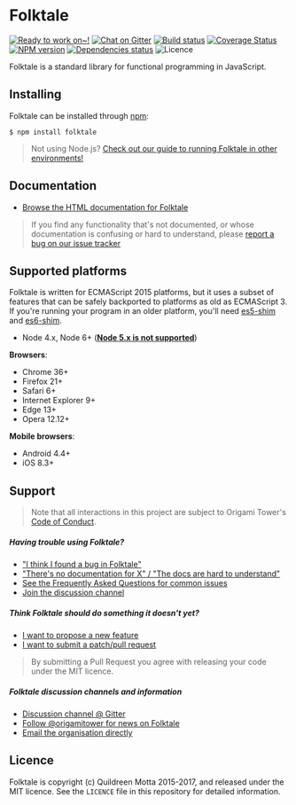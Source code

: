 Folktale
=======

[![Ready to work on~!](https://img.shields.io/waffle/label/origamitower/folktale/ready.svg?style=flat-square)](http://waffle.io/origamitower/folktale)
[![Chat on Gitter](https://img.shields.io/gitter/room/folktale/discussion.svg?style=flat-square)](https://gitter.im/folktale/discussion)
[![Build status](https://img.shields.io/travis/origamitower/folktale/master.svg?style=flat-square)](https://travis-ci.org/origamitower/folktale)
[![Coverage Status](https://coveralls.io/repos/github/origamitower/folktale/badge.svg?branch=patch%2Fcoverage)](https://coveralls.io/github/origamitower/folktale?branch=patch%2Fcoverage)
[![NPM version](https://img.shields.io/npm/v/folktale.svg?style=flat-square)](https://npmjs.org/package/folktale)
[![Dependencies status](https://img.shields.io/david/origamitower/folktale.svg?style=flat-square)](https://david-dm.org/origamitower/folktale)
![Licence](https://img.shields.io/npm/l/folktale.svg?style=flat-square&label=licence)


Folktale is a standard library for functional programming in JavaScript.


## Installing

Folktale can be installed through [npm][]:

    $ npm install folktale

> Not using Node.js? [Check out our guide to running Folktale in other environments!][install]


## Documentation

  - [Browse the HTML documentation for Folktale](http://origamitower.github.io/folktale)

> If you find any functionality that's not documented, or whose documentation
> is confusing or hard to understand, please [report a bug on our issue tracker][bug]


## Supported platforms

Folktale is written for ECMAScript 2015 platforms, but it uses a subset of features that can
be safely backported to platforms as old as ECMAScript 3. If you're running your program in
an older platform, you'll need [es5-shim][] and [es6-shim][].

[es5-shim]: https://github.com/es-shims/es5-shim
[es6-shim]: https://github.com/es-shims/es6-shim

  - Node 4.x, Node 6+ ([**Node 5.x is not supported**](https://github.com/origamitower/folktale/issues/47))


**Browsers**:
  - Chrome 36+
  - Firefox 21+
  - Safari 6+
  - Internet Explorer 9+
  - Edge 13+
  - Opera 12.12+

**Mobile browsers**:
  - Android 4.4+
  - iOS 8.3+


## Support

> Note that all interactions in this project are subject to Origami Tower's
> [Code of Conduct](http://origamitower.github.io/folktale/coc/).

##### Having trouble using Folktale?

  - ["I think I found a bug in Folktale"][bug]
  - ["There's no documentation for X" / "The docs are hard to understand"][docs]
  - [See the Frequently Asked Questions for common issues][faq]
  - [Join the discussion channel][gitter]


##### Think Folktale should do something it doesn't yet?

  - [I want to propose a new feature][feat]
  - [I want to submit a patch/pull request][pr]

> By submitting a Pull Request you agree with releasing your code under the MIT licence.

##### Folktale discussion channels and information

  - [Discussion channel @ Gitter][gitter]
  - [Follow @origamitower for news on Folktale](https://twitter.com/OrigamiTower)
  - [Email the organisation directly](mailto:contact@origamitower.com)

## Licence

Folktale is copyright (c) Quildreen Motta 2015-2017, and released under the MIT licence.
See the `LICENCE` file in this repository for detailed information.

[npm]: https://www.npmjs.com
[bug]: http://origamitower.github.io/folktale/docs/support/bugs/
[docs]: http://origamitower.github.io/folktale/docs/support/bugs/#reporting-problems-in-the-documentation
[gitter]: https://gitter.im/folktale/discussion
[install]: http://origamitower.github.io/folktale/docs/v2.0.0/download/
[faq]: http://origamitower.github.io/folktale/docs/support/faq/
[feat]: http://origamitower.github.io/folktale/docs/support/feature-request/
[pr]: http://origamitower.github.io/folktale/docs/v2.0.0/contributing/

